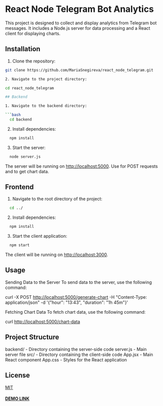 # React Node Telegram Bot Analytics

This project is designed to collect and display analytics from Telegram bot messages. It includes a Node.js server for data processing and a React client for displaying charts.

## Installation

1. Clone the repository:

```bash
git clone https://github.com/MariaSnegireva/react_node_telegram.git

2. Navigate to the project directory:

cd react_node_telegram

## Backend

1. Navigate to the backend directory:

```bash
  cd backend
```

2. Install dependencies:

```bash
  npm install
```

3. Start the server:

```bash
  node server.js
```

The server will be running on <http://localhost:5000>. Use </generate-chart> for POST requests and </chart-data> to get chart data.

## Frontend

1. Navigate to the root directory of the project:

```bash
  cd ../
```

2. Install dependencies:

```bash
  npm install
```

3. Start the client application:

```bash
  npm start
```

The client will be running on <http://localhost:3000>.

## Usage

Sending Data to the Server
To send data to the server, use the following command:

curl -X POST <http://localhost:5000/generate-chart> -H "Content-Type: application/json" -d '{"hour": "13:43", "duration": "1h 45m"}'

Fetching Chart Data
To fetch chart data, use the following command:

curl <http://localhost:5000/chart-data>

## Project Structure

backend/ - Directory containing the server-side code
server.js - Main server file
src/ - Directory containing the client-side code
App.jsx - Main React component
App.css - Styles for the React application

## License

[MIT](https://choosealicense.com/licenses/mit/)

#### [DEMO LINK](https://MariaSnegireva.github.io/react_node_telegram)
